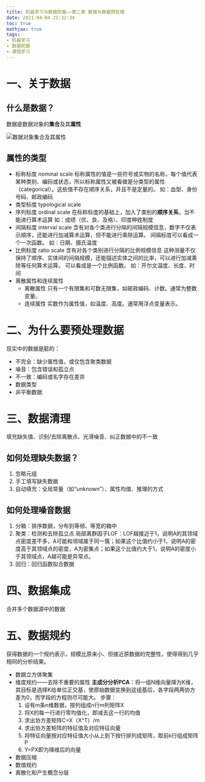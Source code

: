 ```yaml
---
title: 机器学习与数据挖掘——第二章 数据与数据预处理
date: 2021-04-04 22:32:34
toc: true
mathjax: true
tags:
- 机器学习
- 数据挖掘
- 课程学习
---
```

# 一、关于数据
## 什么是数据？
数据是数据对象的**集合**及其**属性**

![数据对象集合及其属性](https:/raw.githubusercontent.com/buttering/EasyBlogs/master/asset/pictures/2010bebf5d95d4fb200ca7cde61cc225/23fecb218a7fcaebc9df4237da2eca73.png)
## 属性的类型
- 标称标度 nominal scale
标称属性的值是一些符号或实物的名称，每个值代表某种类别、编码或状态，所以标称属性又被看做是分类型的属性（categorical）。这些值不存在顺序关系，并且不是定量的。
如：血型、身份号码、邮政编码
- 类型标度 typological scale
- 序列标度 ordinal scale
在标称标度的基础上，加入了类别的**顺序关系**，当不能进行算术运算
如：成绩（优、良、及格）、印度种姓制度
- 间隔标度 interval scale
含有对各个类进行分隔的间隔规模信息，数字不仅表示顺序，还能进行加减算术运算，但不能进行乘除运算。
间隔标度可以看成一个一次函数。
如：日期、摄氏温度
- 比例标度 ratio scale
含有对各个类别进行分隔的比例规模信息
这种测量不仅保持了顺序、实体间的间隔规模，还能描述实体之间的比率，可以进行加减乘除等任何算术运算。
可以看成是一个比例函数。
如：开尔文温度、长度、时间
- 离散属性和连续属性
  - 离散属性
只有一个有限集和可数无限集，如邮政编码、计数。通常为整数变量。
  - 连续属性
实数作为属性值，如温度、高度。通常用浮点变量表示。
# 二、为什么要预处理数据
现实中的数据是脏的：
- 不完全：缺少属性值，或仅包含聚类数据
- 噪音：包含错误和孤立点
- 不一致：编码或名字存在差异
- 数据类型
- 非平衡数据

# 三、数据清理
填充缺失值、识别/去除离散点、光滑噪音、纠正数据中的不一致
## 如何处理缺失数据？
1. 忽略元组
2. 手工填写缺失数据
3. 自动填充：全局常量（如“unknown”）、属性均值、推理的方式
## 如何处理噪音数据
1. 分箱：排序数据，分布到等频、等宽的箱中
2. 聚类：检测和去除孤立点
局部离群因子LOF：LOF越接近于1，说明A的其领域点密度差不多，A可能和领域属于同一簇；如果这个比值约小于1，说明A的密度高于其领域点的密度，A为密集点；如果这个比值约大于1，说明A的密度小于其领域点，A越可能是异常点。
3. 回归：回归函数拟合数据   
# 四、数据集成
合并多个数据源中的数据
# 五、数据规约
获得数据的一个规约表示，规模比原来小、但接近原数据的完整性，使得得到几乎相同的分析结果。
- 数据立方体聚集
- 维度规约——去除不重要的属性
**主成分分析PCA**：将一组N维向量降为K维，其目标是选择K给单位正交基，使原始数据变换到这组基后，各字段两两协方差为0，而字段的方程则尽可能大。
步骤：
  1. 设有m条n维数据，按列组成n行m列矩阵X
  2. 将X的每一行进行零均值化，即减去这一行的均值
  3. 求出协方差矩阵C=X（X^T）/m
  4. 求出协方差矩阵的特征值及对应特征向量
  5. 将特征向量按对应特征值大小从上到下按行排列成矩阵，取前k行组成矩阵P
  6. Y=PX即为降维后的向量
- 数据压缩
- 数值规约
- 离散化和产生概念分层